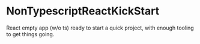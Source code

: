 # NonTypescriptReactKickStart

React empty app (w/o ts) ready to start a quick project, with enough tooling to get things going.
